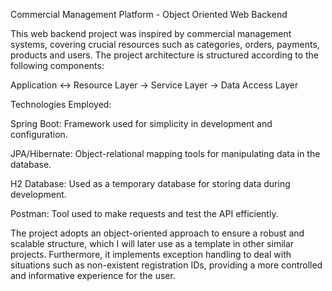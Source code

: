 Commercial Management Platform - Object Oriented Web Backend

This web backend project was inspired by commercial management systems, covering crucial resources such as categories, orders, payments, products and users. The project architecture is structured according to the following components:

Application <-> Resource Layer -> Service Layer -> Data Access Layer

Technologies Employed:

Spring Boot: Framework used for simplicity in development and configuration.

JPA/Hibernate: Object-relational mapping tools for manipulating data in the database.

H2 Database: Used as a temporary database for storing data during development.

Postman: Tool used to make requests and test the API efficiently.

The project adopts an object-oriented approach to ensure a robust and scalable structure, which I will later use as a template in other similar projects. Furthermore, it implements exception handling to deal with situations such as non-existent registration IDs, providing a more controlled and informative experience for the user.
